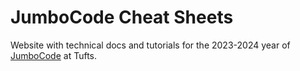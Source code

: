# JumboCode Cheat Sheets

Website with technical docs and tutorials for the 2023-2024 year of [JumboCode](https://jumbocode.org) at Tufts.
